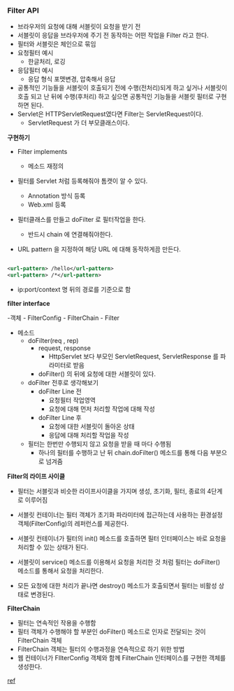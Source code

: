 


### Filter API

- 브라우저의 요청에 대해 서블릿이 요청을 받기 전
- 서블릿이 응답을 브라우저에 주기 전 동작하는 어떤 작업을 Filter 라고 한다.
- 필터와 서블릿은 체인으로 묶임
- 요청필터 예시 
	- 한글처리, 로깅
- 응답필터 예시 
	- 응답 형식 포맷변경, 압축해서 응답 
- 공통적인 기능들을 서블릿이 호출되기 전에 수행(전처리)되게 하고 싶거나 서블릿이 호출 되고 난 뒤에 수행(후처리) 하고 싶으면 공통적인 기능들을 서블릿 필터로 구현하면 된다.
- Servlet은 HTTPServletRequest였다면 Filter는 ServletRequest이다.
	- ServletRequest 가 더 부모클래스이다.


**구현하기**

- Filter implements
	- 메소드 재정의
- 필터를 Servlet 처럼 등록해줘야 톰캣이 알 수 있다.
	- Annotation 방식 등록
	- Web.xml 등록
- 필터클래스를 만들고 doFilter 로 필터작업을 한다.
	- 반드시 chain 에 연결해줘야한다.

- URL pattern 을 지정하여 해당 URL 에 대해 동작하게끔 만든다.


```xml

<url-pattern> /hello</url-pattern>
<url-pattern> /*</url-pattern>
```

- ip:port/context 명 뒤의 경로를 기준으로 함




**filter interface**

-객체 
	- FilterConfig
	- FilterChain
	- Filter
- 메소드
	- doFilter(req , rep)
		- request, response
			- HttpServlet 보다 부모인 ServletRequest, ServletResponse 를 파라미터로 받음
		- doFilter() 의 뒤에 요청에 대한 서블릿이 있다.
	- doFilter 전후로 생각해보기
		- doFilter Line 전
			- 요청필터 작업영역
			- 요청에 대해 먼저 처리할 작업에 대해 작성
		- doFilter Line 후
			- 요청에 대한 서블릿이 돌아온 상태
			- 응답에 대해 처리할 작업을 작성
	- 필터는 한번만 수행되지 않고 요청을 받을 때 마다 수행됨
		- 하나의 필터를 수행하고 난 뒤 chain.doFilter() 메소드를 통해 다음 부분으로 넘겨줌


**Filter의 라이프 사이클**

- 필터는 서블릿과 비슷한 라이프사이클을 가지며 생성, 초기화, 필터, 종료의 4단계로 이루어짐

- 서블릿 컨테이너는 필터 객체가 초기화 파라미터에 접근하는데 사용하는 환경설정 객체(FilterConfig)의 레퍼런스를 제공한다. 
- 서블릿 컨테이너가 필터의 init() 메소드를 호출하면 필터 인터페이스는 바로 요청을 처리할 수 있는 상태가 된다.
- 서블릿이 service() 메소드를 이용해서 요청을 처리한 것 처럼 필터는 doFilter() 메소드를 통해서 요청을 처리한다. 
- 모든 요청에 대한 처리가 끝나면 destroy() 메소드가 호출되면서 필터는 비활성 상태로 변경된다.


**FilterChain**

- 필터는 연속적인 작용을 수행함 
- 필터 객체가 수행해야 할 부분인 doFilter() 메소드로 인자로 전달되는 것이 FilterChain 객체
- FilterChain 객체는 필터의 수행과정을 연속적으로 하기 위한 방법 
- 웹 컨테이너가 FIlterConfig 객체와 함께 FilterChain 인터페이스를 구현한 객체를 생성한다.




[ref](https://m.blog.naver.com/PostView.naver?isHttpsRedirect=true&blogId=adamdoha&logNo=221665607853)



 
